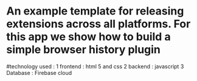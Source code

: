 # An example template for releasing extensions across all platforms. For this app we show how to build a simple browser history plugin
#technology used :
1 frontend : html 5 and css
2 backend : javascript 
3 Database : Firebase cloud
